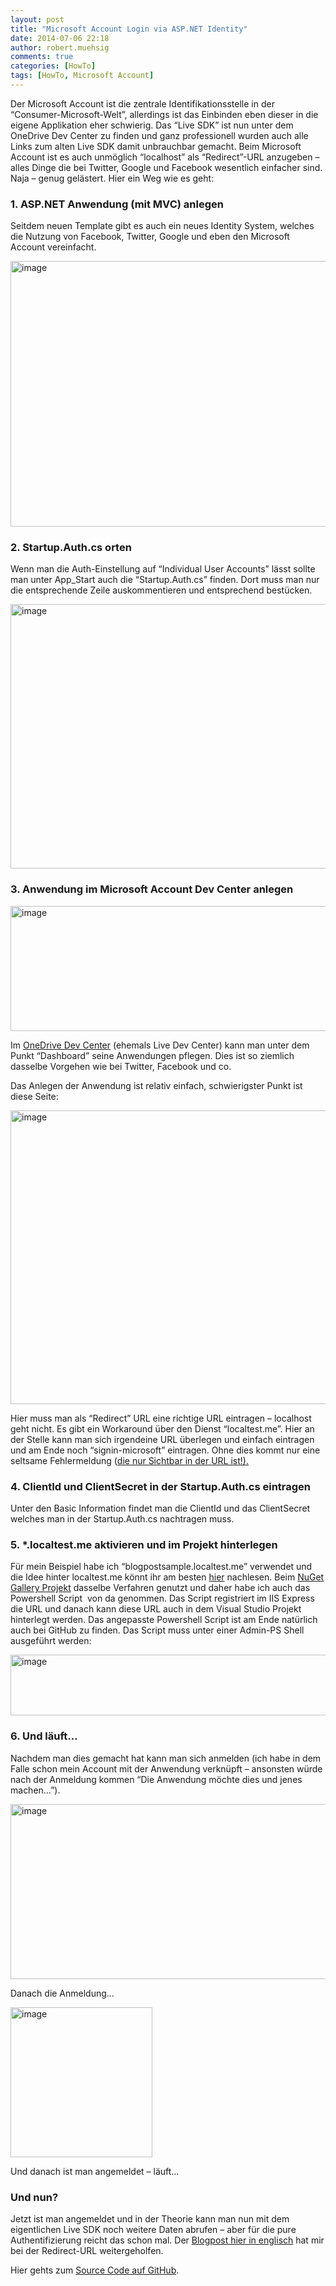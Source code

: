 ```yaml
---
layout: post
title: "Microsoft Account Login via ASP.NET Identity"
date: 2014-07-06 22:18
author: robert.muehsig
comments: true
categories: [HowTo]
tags: [HowTo, Microsoft Account]
---
```

<p>Der Microsoft Account ist die zentrale Identifikationsstelle in der “Consumer-Microsoft-Welt”, allerdings ist das Einbinden eben dieser in die eigene Applikation eher schwierig. Das “Live SDK” ist nun unter dem OneDrive Dev Center zu finden und ganz professionell wurden auch alle Links zum alten Live SDK damit unbrauchbar gemacht. Beim Microsoft Account ist es auch unmöglich “localhost” als “Redirect”-URL anzugeben – alles Dinge die bei Twitter, Google und Facebook wesentlich einfacher sind. Naja – genug gelästert. Hier ein Weg wie es geht:</p> <h3>1. ASP.NET Anwendung (mit MVC) anlegen</h3> <p>Seitdem neuen Template gibt es auch ein neues Identity System, welches die Nutzung von Facebook, Twitter, Google und eben den Microsoft Account vereinfacht.</p> <p><a href="http://blog.codeinside.eu/wp-content/uploads/image2028.png"><img title="image" style="border-top: 0px; border-right: 0px; background-image: none; border-bottom: 0px; padding-top: 0px; padding-left: 0px; border-left: 0px; display: inline; padding-right: 0px" border="0" alt="image" src="http://blog.codeinside.eu/wp-content/uploads/image_thumb1164.png" width="570" height="425"></a></p> <h3>2. Startup.Auth.cs orten</h3> <p>Wenn man die Auth-Einstellung auf “Individual User Accounts” lässt sollte man unter App_Start auch die “Startup.Auth.cs” finden. Dort muss man nur die entsprechende Zeile auskommentieren und entsprechend bestücken.</p> <p><a href="http://blog.codeinside.eu/wp-content/uploads/image2029.png"><img title="image" style="border-top: 0px; border-right: 0px; background-image: none; border-bottom: 0px; padding-top: 0px; padding-left: 0px; border-left: 0px; display: inline; padding-right: 0px" border="0" alt="image" src="http://blog.codeinside.eu/wp-content/uploads/image_thumb1165.png" width="570" height="423"></a></p> <h3>3. Anwendung im Microsoft Account Dev Center anlegen</h3> <p><a href="http://blog.codeinside.eu/wp-content/uploads/image2030.png"><img title="image" style="border-top: 0px; border-right: 0px; background-image: none; border-bottom: 0px; padding-top: 0px; padding-left: 0px; border-left: 0px; display: inline; padding-right: 0px" border="0" alt="image" src="http://blog.codeinside.eu/wp-content/uploads/image_thumb1166.png" width="570" height="200"></a></p> <p>Im <a href="http://msdn.microsoft.com/en-us/onedrive/">OneDrive Dev Center</a> (ehemals Live Dev Center) kann man unter dem Punkt “Dashboard” seine Anwendungen pflegen. Dies ist so ziemlich dasselbe Vorgehen wie bei Twitter, Facebook und co.</p> <p>Das Anlegen der Anwendung ist relativ einfach, schwierigster Punkt ist diese Seite:</p> <p><a href="http://blog.codeinside.eu/wp-content/uploads/image2031.png"><img title="image" style="border-top: 0px; border-right: 0px; background-image: none; border-bottom: 0px; padding-top: 0px; padding-left: 0px; border-left: 0px; display: inline; padding-right: 0px" border="0" alt="image" src="http://blog.codeinside.eu/wp-content/uploads/image_thumb1167.png" width="570" height="470"></a></p> <p>Hier muss man als “Redirect” URL eine richtige URL eintragen – localhost geht nicht. Es gibt ein Workaround über den Dienst “localtest.me”. Hier an der Stelle kann man sich irgendeine URL überlegen und einfach eintragen und am Ende noch “signin-microsoft” eintragen. Ohne dies kommt nur eine seltsame Fehlermeldung (<u>die nur Sichtbar in der URL ist!).</u></p> <h3>4. ClientId und ClientSecret in der Startup.Auth.cs eintragen</h3> <p>Unter den Basic Information findet man die ClientId und das ClientSecret welches man in der Startup.Auth.cs nachtragen muss.</p> <h3>5. *.localtest.me aktivieren und im Projekt hinterlegen</h3> <p>Für mein Beispiel habe ich “blogpostsample.localtest.me” verwendet und die Idee hinter localtest.me könnt ihr am besten <a href="http://readme.localtest.me/">hier</a> nachlesen. Beim <a href="https://github.com/NuGet/NuGetGallery/blob/master/tools/Enable-LocalTestMe.ps1">NuGet Gallery Projekt</a> dasselbe Verfahren genutzt und daher habe ich auch das Powershell Script&nbsp; von da genommen. Das Script registriert im IIS Express die URL und danach kann diese URL auch in dem Visual Studio Projekt hinterlegt werden. Das angepasste Powershell Script ist am Ende natürlich auch bei GitHub zu finden. Das Script muss unter einer Admin-PS Shell ausgeführt werden:</p> <p><a href="http://blog.codeinside.eu/wp-content/uploads/image2032.png"><img title="image" style="border-top: 0px; border-right: 0px; background-image: none; border-bottom: 0px; padding-top: 0px; padding-left: 0px; border-left: 0px; display: inline; padding-right: 0px" border="0" alt="image" src="http://blog.codeinside.eu/wp-content/uploads/image_thumb1168.png" width="570" height="97"></a></p> <h3>6. Und läuft…</h3> <p>Nachdem man dies gemacht hat kann man sich anmelden (ich habe in dem Falle schon mein Account mit der Anwendung verknüpft – ansonsten würde nach der Anmeldung kommen “Die Anwendung möchte dies und jenes machen…”).</p> <p><a href="http://blog.codeinside.eu/wp-content/uploads/image2033.png"><img title="image" style="border-top: 0px; border-right: 0px; background-image: none; border-bottom: 0px; padding-top: 0px; padding-left: 0px; border-left: 0px; display: inline; padding-right: 0px" border="0" alt="image" src="http://blog.codeinside.eu/wp-content/uploads/image_thumb1169.png" width="570" height="280"></a></p> <p>Danach die Anmeldung…</p> <p><a href="http://blog.codeinside.eu/wp-content/uploads/image2034.png"><img title="image" style="border-top: 0px; border-right: 0px; background-image: none; border-bottom: 0px; padding-top: 0px; padding-left: 0px; border-left: 0px; display: inline; padding-right: 0px" border="0" alt="image" src="http://blog.codeinside.eu/wp-content/uploads/image_thumb1170.png" width="227" height="240"></a></p> <p>Und danach ist man angemeldet – läuft…</p> <h3>Und nun?</h3> <p>Jetzt ist man angemeldet und in der Theorie kann man nun mit dem eigentlichen Live SDK noch weitere Daten abrufen – aber für die pure Authentifizierung reicht das schon mal. Der <a href="http://www.benday.com/2014/02/25/walkthrough-asp-net-mvc-identity-with-microsoft-account-authentication/">Blogpost hier in englisch</a> hat mir bei der Redirect-URL weitergeholfen.</p> <p>Hier gehts zum <a href="https://github.com/Code-Inside/Samples/tree/master/2014/MicrosoftAccountDemo">Source Code auf GitHub</a>.</p>
